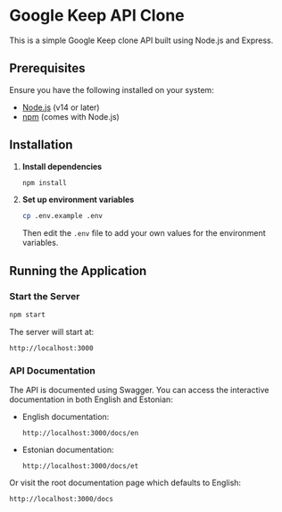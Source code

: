 # Google Keep API Clone

This is a simple Google Keep clone API built using Node.js and Express.

## Prerequisites

Ensure you have the following installed on your system:
- [Node.js](https://nodejs.org/) (v14 or later)
- [npm](https://www.npmjs.com/) (comes with Node.js)

## Installation

1. **Install dependencies**
   ```sh
   npm install
   ```

2. **Set up environment variables**
   ```sh
   cp .env.example .env
   ```
   Then edit the `.env` file to add your own values for the environment variables.

## Running the Application

### Start the Server
   ```sh
   npm start
   ```

The server will start at:
   ```
   http://localhost:3000
   ```

### API Documentation

The API is documented using Swagger. You can access the interactive documentation in both English and Estonian:

- English documentation:
   ```
   http://localhost:3000/docs/en
   ```

- Estonian documentation:
   ```
   http://localhost:3000/docs/et
   ```

Or visit the root documentation page which defaults to English:
   ```
   http://localhost:3000/docs
   ```

